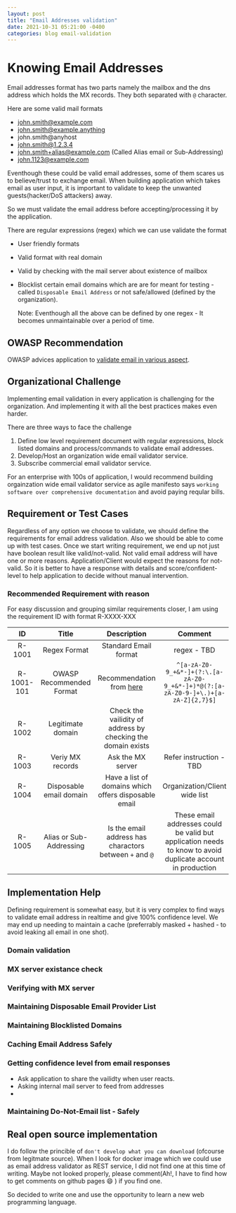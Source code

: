 ```yaml
---
layout: post
title: "Email Addresses validation"
date: 2021-10-31 05:21:00 -0400
categories: blog email-validation
---
```


# Knowing Email Addresses
Email addresses format has two parts namely the mailbox and the dns address which holds the MX records. They both separated with `@` character.

Here are some valid mail formats
- john.smith@example.com
- john.smith@example.anything
- john.smith@anyhost
- john.smith@1.2.3.4
- john.smith+alias@example.com (Called Alias email or Sub-Addressing)
- john.1123@example.com

Eventhough these could be valid email addresses, some of them scares us to believe/trust to exchange email.
When building application which takes email as user input, it is important to validate to keep the unwanted guests(hacker/DoS attackers) away.

So we must validate the email address before accepting/processing it by the application.

There are regular expressions (regex) which we can use validate the format

- User friendly formats
- Valid format with real domain
- Valid by checking with the mail server about existence of mailbox
- Blocklist certain email domains which are are for meant for testing - called `Disposable Email Address` or not safe/allowed (defined by the organization).

    Note: Eventhough all the above can be defined by one regex - It becomes unmaintainable over a period of time.

## OWASP Recommendation
OWASP advices application to [validate email in various aspect](https://cheatsheetseries.owasp.org/cheatsheets/Input_Validation_Cheat_Sheet.html#email-address-validation).


## Organizational Challenge
Implementing email validation in every application is challenging for the organization. And implementing it with all the best practices makes even harder. 

There are three ways to face the challenge
1. Define low level requirement document with regular expressions, block listed domains and process/commands to validate email addresses.
1. Develop/Host an organization wide email validator service.
1. Subscribe commercial email validator service. 

For an enterprise with 100s of application, I would recommend building orgainzation wide email validator service as agile manifesto says `working software over comprehensive documentation` and avoid paying reqular bills. 

## Requirement or Test Cases
Regardless of any option we choose to validate, we should define the requirements for email address validation. Also we should be able to come up with test cases.
Once we start writing requirement, we end up not just have boolean result like valid/not-valid. Not valid email address will have one or more reasons. Application/Client would expect the reasons for not-valid. So it is better to have a response with details and score/confident-level to help application to decide without manual intervention.


### Recommended Requirement with reason

For easy discussion and grouping similar requirements closer, I am using the requirement ID with format R-XXXX-XXX


| ID            | Title    | Description   | Comment     | 
| :----:        |     :----:   |  :----:        | :----: |
| R-1001        | Regex Format       | Standard Email format   | regex - TBD  |
| R-1001- 101 | OWASP Recommended Format| Recommendation from [here](https://owasp.org/www-community/OWASP_Validation_Regex_Repository) | `^[a-zA-Z0-9_+&*-]+(?:\.[a-zA-Z0-9_+&*-]+)*@(?:[a-zA-Z0-9-]+\.)+[a-zA-Z]{2,7}$]`|
| R-1002     | Legitimate domain        | Check the vailidity of address by checking the domain exists      |  |
| R-1003 | Veriy MX records | Ask the MX server | Refer instruction - TBD|
| R-1004 | Disposable email domain | Have a list of domains which offers disposable email | Organization/Client wide list |
| R-1005 | Alias or Sub-Addressing | Is the email address has charactors between `+` and `@` | These email addresses could be valid but application needs to know to avoid duplicate account in production |


## Implementation Help
Defining requirement is somewhat easy, but it is very complex to find ways to validate email address in realtime and give 100% confidence level. We may end up needing to maintain a cache (preferrably masked + hashed - to avoid leaking all email in one shot).

### Domain validation

### MX server existance check

### Verifying with MX server

### Maintaining Disposable Email Provider List

### Maintaining Blocklisted Domains

### Caching Email Address Safely

### Getting confidence level from email responses
- Ask application to share the vailidty when user reacts. 
- Asking internal mail server to feed from addresses
- 

### Maintaining Do-Not-Email list - Safely


## Real open source implementation
I do follow the princible of `don't develop what you can download` (ofcourse from legitmate source). When I look for docker image which we could use as email address validator as REST service, I did not find one at this time of writing. Maybe not looked properly, please comment(Ah!, I have to find how to get comments on github pages :smile: ) if you find one. 

So decided to write one and use the opportunity to learn a new web programming language.